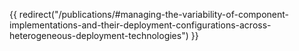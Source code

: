 {{ redirect("/publications/#managing-the-variability-of-component-implementations-and-their-deployment-configurations-across-heterogeneous-deployment-technologies") }}